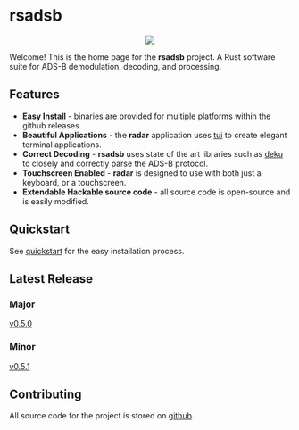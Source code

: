 # rsadsb
<p align="center">
  <img src="https://raw.githubusercontent.com/rsadsb/adsb_deku/master/media/logo.png")
</p>

Welcome! This is the home page for the **rsadsb** project.
A Rust software suite for ADS-B demodulation, decoding, and processing.

## Features

* **Easy Install** - binaries are provided for multiple platforms within the github releases.
* **Beautiful Applications**  - the **radar** application uses [tui](https://github.com/fdehau/tui-rs) to create elegant terminal applications.
* **Correct Decoding** - **rsadsb** uses state of the art libraries such as [deku](https://github.com/sharksforarms/deku) to closely and correctly parse the ADS-B protocol.
* **Touchscreen Enabled** - **radar** is designed to use with both just a keyboard, or a touchscreen.
* **Extendable Hackable source code** - all source code is open-source and is easily modified.

## Quickstart
See [quickstart](quickstart.md) for the easy installation process.

## Latest Release

### Major
[v0.5.0](v0.5.0.md)

### Minor
[v0.5.1](v0.5.1.md)

## Contributing
All source code for the project is stored on [github](https://github.com/rsadsb).

